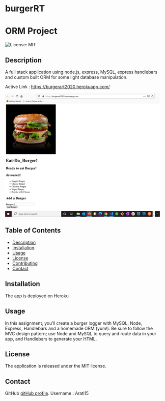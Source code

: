 # burgerRT
# ORM Project
![License: MIT](https://img.shields.io/badge/License-MIT-yellow.svg)
## Description
  
A full stack application using node.js, express, MySQL, express handlebars and custom built ORM for some light database manipulation.

Active Link :  https://burgerart2020.herokuapp.com/


![GitHub Logo](/media/Burger1.PNG)

  
## Table of Contents
  
* [Description](#description)
* [Installation](#installation)
* [Usage](#usage)
* [License](#license)
* [Contributing](#contributing)
* [Contact](#contact)
  
## Installation
  
The app is deployed on Heroku 
    
  
## Usage
  
In this assignment, you'll create a burger logger with MySQL, Node, Express, Handlebars and a homemade ORM (yum!). Be sure to follow the MVC design pattern; use Node and MySQL to query and route data in your app, and Handlebars to generate your HTML.
  
## License
  
The application is released under the MIT license.
  

  
  
## Contact
  
GitHub [gitHub profile](https://github.com/Arati15).
Username : Arati15

  
